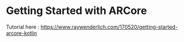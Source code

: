 # Getting Started with ARCore
Tutorial here : https://www.raywenderlich.com/170520/getting-started-arcore-kotlin
